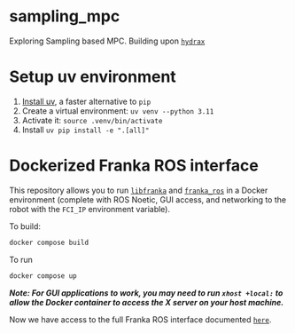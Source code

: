 # sampling_mpc

Exploring Sampling based MPC. Building upon [`hydrax`](https://github.com/vincekurtz/hydrax)

# Setup uv environment

1. [Install uv](https://docs.astral.sh/uv/getting-started/installation/), a faster alternative to `pip`
2. Create a virtual environment: `uv venv --python 3.11`
3. Activate it: `source .venv/bin/activate`
4. Install `uv pip install -e ".[all]"`

# Dockerized Franka ROS interface

This repository allows you to run [`libfranka`](https://frankaemika.github.io/docs/libfranks.html) and [`franka_ros`](https://frankaemika.github.io/docs/franka_ros.html) in a Docker environment (complete with ROS Noetic, GUI access, and networking to the robot with the `FCI_IP` environment variable).

To build:

```bash
docker compose build
```

To run

```bash
docker compose up
```

**_Note: For GUI applications to work, you may need to run `xhost +local:` to allow the Docker container to access the X server on your host machine._**

Now we have access to the full Franka ROS interface documented [`here`](https://frankaemika.github.io/docs/franka_ros.html).

